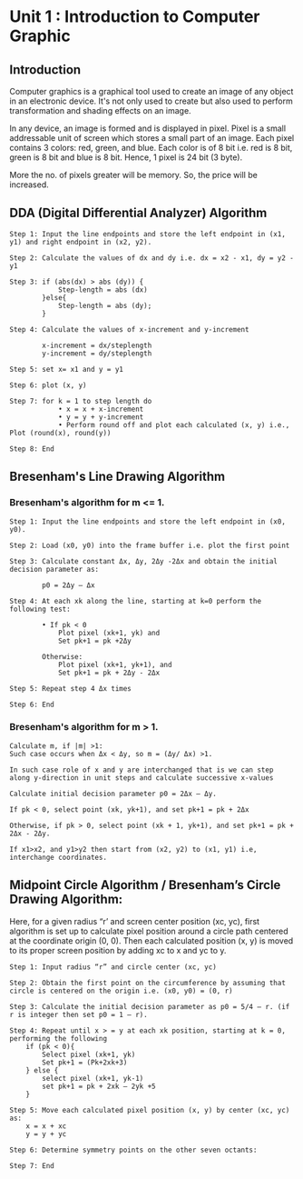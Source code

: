 # Unit 1 : Introduction to Computer Graphic

## Introduction

Computer graphics is a graphical tool used to create an image of any object in an electronic device. It's not only used to create but also used to perform transformation and shading effects on an image.

In any device, an image is formed and is displayed in pixel. Pixel is a small addressable unit of screen which stores a small part of an image. Each pixel contains 3 colors: red, green, and blue. Each color is of 8 bit i.e. red is 8 bit, green is 8 bit and blue is 8 bit. Hence, 1 pixel is 24 bit (3 byte).

More the no. of pixels greater will be memory. So, the price will be increased.

## DDA (Digital Differential Analyzer) Algorithm

    Step 1: Input the line endpoints and store the left endpoint in (x1, y1) and right endpoint in (x2, y2).
    
    Step 2: Calculate the values of dx and dy i.e. dx = x2 - x1, dy = y2 - y1
    
    Step 3: if (abs(dx) > abs (dy)) {
                Step-length = abs (dx)
            }else{
                Step-length = abs (dy);
            }
    
    Step 4: Calculate the values of x-increment and y-increment
            
            x-increment = dx/steplength
            y-increment = dy/steplength
    
    Step 5: set x= x1 and y = y1
    
    Step 6: plot (x, y)
    
    Step 7: for k = 1 to step length do
                • x = x + x-increment
                • y = y + y-increment
                • Perform round off and plot each calculated (x, y) i.e., Plot (round(x), round(y))
    
    Step 8: End

## Bresenham's Line Drawing Algorithm

### Bresenham's algorithm for m <= 1.

    Step 1: Input the line endpoints and store the left endpoint in (x0, y0).
    
    Step 2: Load (x0, y0) into the frame buffer i.e. plot the first point
    
    Step 3: Calculate constant Δx, Δy, 2Δy -2Δx and obtain the initial decision parameter as:
    
            p0 = 2Δy – Δx

    Step 4: At each xk along the line, starting at k=0 perform the following test:
            
            • If pk < 0
                Plot pixel (xk+1, yk) and
                Set pk+1 = pk +2Δy
            
            Otherwise:
                Plot pixel (xk+1, yk+1), and
                Set pk+1 = pk + 2Δy - 2Δx
    
    Step 5: Repeat step 4 Δx times
    
    Step 6: End

### Bresenham's algorithm for m > 1.

    Calculate m, if |m| >1:
    Such case occurs when Δx < Δy, so m = (Δy/ Δx) >1.

    In such case role of x and y are interchanged that is we can step along y-direction in unit steps and calculate successive x-values

    Calculate initial decision parameter p0 = 2Δx – Δy.

    If pk < 0, select point (xk, yk+1), and set pk+1 = pk + 2Δx
    
    Otherwise, if pk > 0, select point (xk + 1, yk+1), and set pk+1 = pk + 2Δx - 2Δy.
    
    If x1>x2, and y1>y2 then start from (x2, y2) to (x1, y1) i.e, interchange coordinates.

## Midpoint Circle Algorithm / Bresenham’s Circle Drawing Algorithm:

Here, for a given radius “r’ and screen center position (xc, yc), first algorithm is set up to
calculate pixel position around a circle path centered at the coordinate origin (0, 0). Then each
calculated position (x, y) is moved to its proper screen position by adding xc to x and yc to y.

    Step 1: Input radius “r” and circle center (xc, yc)
    
    Step 2: Obtain the first point on the circumference by assuming that circle is centered on the origin i.e. (x0, y0) = (0, r)

    Step 3: Calculate the initial decision parameter as p0 = 5/4 – r. (if r is integer then set p0 = 1 – r).

    Step 4: Repeat until x > = y at each xk position, starting at k = 0, performing the following
        if (pk < 0){
            Select pixel (xk+1, yk)
            Set pk+1 = (Pk+2xk+3)
        } else {
            select pixel (xk+1, yk-1)
            set pk+1 = pk + 2xk – 2yk +5
        }

    Step 5: Move each calculated pixel position (x, y) by center (xc, yc) as:
        x = x + xc
        y = y + yc
    
    Step 6: Determine symmetry points on the other seven octants:
    
    Step 7: End